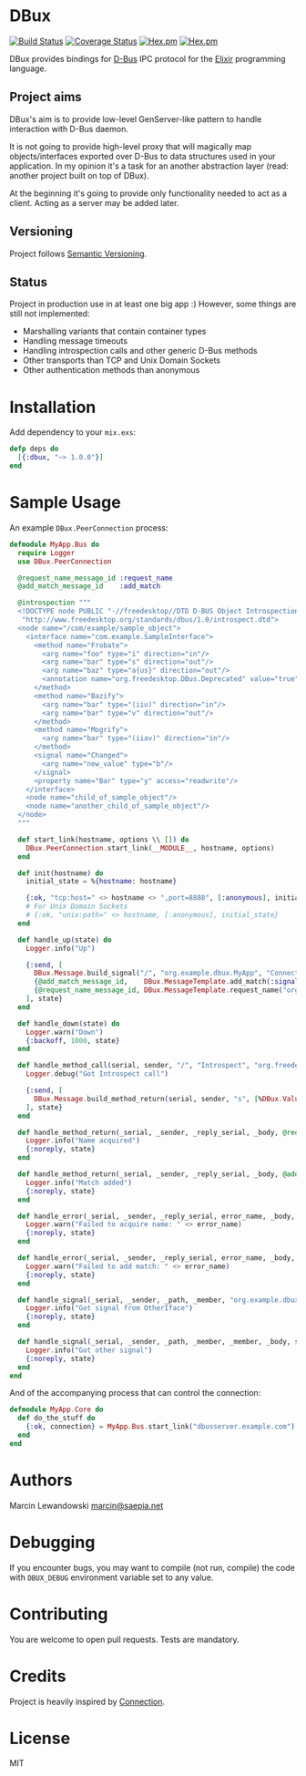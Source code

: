 # DBux
[![Build Status](https://travis-ci.org/mspanc/dbux.svg?branch=master)](https://travis-ci.org/mspanc/dbux)
[![Coverage Status](https://coveralls.io/repos/github/mspanc/dbux/badge.svg?branch=master)](https://coveralls.io/github/mspanc/dbux?branch=master)
[![Hex.pm](https://img.shields.io/hexpm/v/dbux.svg)](https://hex.pm/packages/dbux)
[![Hex.pm](https://img.shields.io/hexpm/dt/dbux.svg)](https://hex.pm/packages/dbux)

DBux provides bindings for [D-Bus](http://dbus.freedesktop.org) IPC
protocol for the [Elixir](http://elixir-lang.org) programming language.

## Project aims

DBux's aim is to provide low-level GenServer-like pattern to handle interaction
with D-Bus daemon.

It is not going to provide high-level proxy that will magically map
objects/interfaces exported over D-Bus to data structures used in your application.
In my opinion it's a task for an another abstraction layer (read: another project
built on top of DBux).

At the beginning it's going to provide only functionality needed to act as
a client. Acting as a server may be added later.

## Versioning

Project follows [Semantic Versioning](http://semver.org/).

## Status

Project in production use in at least one big app :) However, some things are
still not implemented:

* Marshalling variants that contain container types
* Handling message timeouts
* Handling introspection calls and other generic D-Bus methods
* Other transports than TCP and Unix Domain Sockets
* Other authentication methods than anonymous

# Installation

Add dependency to your `mix.exs`:

```elixir
defp deps do
  [{:dbux, "~> 1.0.0"}]
end
```

# Sample Usage

An example `DBux.PeerConnection` process:

```elixir
defmodule MyApp.Bus do
  require Logger
  use DBux.PeerConnection

  @request_name_message_id :request_name
  @add_match_message_id    :add_match

  @introspection """
  <!DOCTYPE node PUBLIC "-//freedesktop//DTD D-BUS Object Introspection 1.0//EN"
   "http://www.freedesktop.org/standards/dbus/1.0/introspect.dtd">
  <node name="/com/example/sample_object">
    <interface name="com.example.SampleInterface">
      <method name="Frobate">
        <arg name="foo" type="i" direction="in"/>
        <arg name="bar" type="s" direction="out"/>
        <arg name="baz" type="a{us}" direction="out"/>
        <annotation name="org.freedesktop.DBus.Deprecated" value="true"/>
      </method>
      <method name="Bazify">
        <arg name="bar" type="(iiu)" direction="in"/>
        <arg name="bar" type="v" direction="out"/>
      </method>
      <method name="Mogrify">
        <arg name="bar" type="(iiav)" direction="in"/>
      </method>
      <signal name="Changed">
        <arg name="new_value" type="b"/>
      </signal>
      <property name="Bar" type="y" access="readwrite"/>
    </interface>
    <node name="child_of_sample_object"/>
    <node name="another_child_of_sample_object"/>
  </node>
  """

  def start_link(hostname, options \\ []) do
    DBux.PeerConnection.start_link(__MODULE__, hostname, options)
  end

  def init(hostname) do
    initial_state = %{hostname: hostname}

    {:ok, "tcp:host=" <> hostname <> ",port=8888", [:anonymous], initial_state}
    # For Unix Domain Sockets
    # {:ok, "unix:path=" <> hostname, [:anonymous], initial_state}
  end

  def handle_up(state) do
    Logger.info("Up")

    {:send, [
      DBux.Message.build_signal("/", "org.example.dbux.MyApp", "Connected", "s", []),
      {@add_match_message_id,    DBux.MessageTemplate.add_match(:signal, nil, "org.example.dbux.OtherIface")},
      {@request_name_message_id, DBux.MessageTemplate.request_name("org.example.dbux.MyApp", 0x4)}
    ], state}
  end

  def handle_down(state) do
    Logger.warn("Down")
    {:backoff, 1000, state}
  end

  def handle_method_call(serial, sender, "/", "Introspect", "org.freedesktop.DBus.Introspectable", _body, _flags, state) do
    Logger.debug("Got Introspect call")

    {:send, [
      DBux.Message.build_method_return(serial, sender, "s", [%DBux.Value{type: :string, value: @introspection}])
    ], state}
  end

  def handle_method_return(_serial, _sender, _reply_serial, _body, @request_name_message_id, state) do
    Logger.info("Name acquired")
    {:noreply, state}
  end

  def handle_method_return(_serial, _sender, _reply_serial, _body, @add_match_message_id, state) do
    Logger.info("Match added")
    {:noreply, state}
  end

  def handle_error(_serial, _sender, _reply_serial, error_name, _body, @request_name_message_id, state) do
    Logger.warn("Failed to acquire name: " <> error_name)
    {:noreply, state}
  end

  def handle_error(_serial, _sender, _reply_serial, error_name, _body, @add_match_message_id, state) do
    Logger.warn("Failed to add match: " <> error_name)
    {:noreply, state}
  end

  def handle_signal(_serial, _sender, _path, _member, "org.example.dbux.OtherIface", _body, state) do
    Logger.info("Got signal from OtherIface")
    {:noreply, state}
  end

  def handle_signal(_serial, _sender, _path, _member, _member, _body, state) do
    Logger.info("Got other signal")
    {:noreply, state}
  end
end

```

And of the accompanying process that can control the connection:

```elixir
defmodule MyApp.Core do
  def do_the_stuff do
    {:ok, connection} = MyApp.Bus.start_link("dbusserver.example.com")
  end
end
```

# Authors

Marcin Lewandowski <marcin@saepia.net>

# Debugging

If you encounter bugs, you may want to compile (not run, compile) the code with
`DBUX_DEBUG` environment variable set to any value.

# Contributing

You are welcome to open pull requests. Tests are mandatory.

# Credits

Project is heavily inspired by [Connection](https://hex.pm/packages/connection).

# License

MIT
